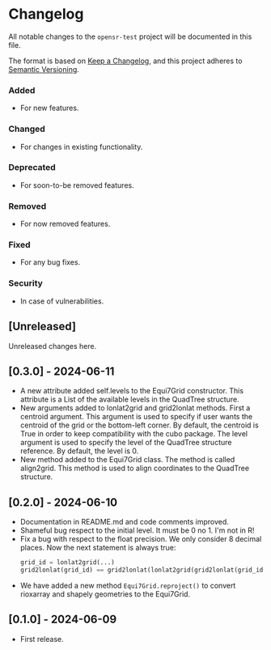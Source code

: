 # Changelog

All notable changes to the `opensr-test` project will be documented in this file.

The format is based on [Keep a Changelog](https://keepachangelog.com/en/1.0.0/), and this project adheres to [Semantic Versioning](https://semver.org/spec/v2.0.0.html).

### Added
- For new features.
### Changed
- For changes in existing functionality.
### Deprecated
- For soon-to-be removed features.
### Removed
- For now removed features.
### Fixed
- For any bug fixes.
### Security
- In case of vulnerabilities.

## [Unreleased]

Unreleased changes here.

## [0.3.0] - 2024-06-11

- A new attribute added self.levels to the Equi7Grid constructor. This attribute is a List of the available levels in the QuadTree structure.
- New arguments added to lonlat2grid and grid2lonlat methods. First a centroid argument. This argument is used to specify if user wants the centroid of the grid or the bottom-left corner. By default, the centroid is True in order to keep compatibility with the cubo package. The level argument is used to specify the level of the QuadTree structure reference. By default, the level is 0.
- New method added to the Equi7Grid class. The method is called align2grid. This method is used to align coordinates to the QuadTree structure.

## [0.2.0] - 2024-06-10

- Documentation in README.md and code comments improved.
- Shameful bug respect to the initial level. It must be 0 no 1. I'm not in R!
- Fix a bug with respect to the float precision. We only consider 8 decimal places. Now 
the next statement is always true:
    ```python
    grid_id = lonlat2grid(...)
    grid2lonlat(grid_id) == grid2lonlat(lonlat2grid(grid2lonlat(grid_id)))
    ```
- We have added a new method `Equi7Grid.reproject()` to convert rioxarray and shapely geometries to the Equi7Grid.



## [0.1.0] - 2024-06-09

- First release.